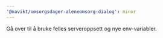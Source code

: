 ```yaml
---
'@navikt/omsorgsdager-aleneomsorg-dialog': minor
---
```


Gå over til å bruke felles serveroppsett og nye env-variabler.
